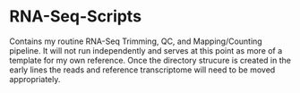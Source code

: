 # RNA-Seq-Scripts
Contains my routine RNA-Seq Trimming, QC, and Mapping/Counting pipeline. It will not run independently and serves at this point as more of a template for my own reference. Once the directory strucure is created in the early lines the reads and reference transcriptome will need to be moved appropriately. 


